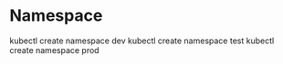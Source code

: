 # Namespace
kubectl create namespace dev
kubectl create namespace test
kubectl create namespace prod
